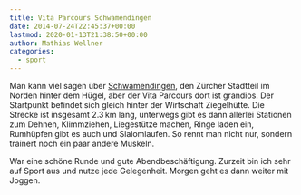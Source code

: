```yaml
---
title: Vita Parcours Schwamendingen
date: 2014-07-24T22:45:37+00:00
lastmod: 2020-01-13T21:38:50+00:00
author: Mathias Wellner
categories:
  - sport
---
```

Man kann viel sagen über [Schwamendingen](http://de.wikipedia.org/wiki/Schwamendingen), den Zürcher Stadtteil im Norden hinter dem Hügel, aber der Vita Parcours dort ist grandios. Der Startpunkt befindet sich gleich hinter der Wirtschaft Ziegelhütte. Die Strecke ist insgesamt 2.3&thinsp;km lang, unterwegs gibt es dann allerlei Stationen zum Dehnen, Klimmziehen, Liegestütze machen, Ringe laden ein, Rumhüpfen gibt es auch und Slalomlaufen. So rennt man nicht nur, sondern trainert noch ein paar andere Muskeln. 
<!--more-->

War eine schöne Runde und gute Abendbeschäftigung. Zurzeit bin ich sehr auf Sport aus und nutze jede Gelegenheit. Morgen geht es dann weiter mit Joggen.